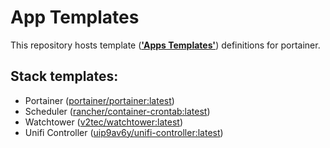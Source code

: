 # App Templates

This repository hosts template ([**'Apps Templates'**][]) definitions for portainer.

[**'Apps Templates'**]: http://portainer.readthedocs.io/en/latest/templates.html

## Stack templates:

* Portainer ([portainer/portainer:latest](https://store.docker.com/community/images/portainer/portainer))
* Scheduler ([rancher/container-crontab:latest](https://store.docker.com/community/images/rancher/container-crontab))
* Watchtower ([v2tec/watchtower:latest](https://store.docker.com/community/images/v2tec/watchtower))
* Unifi Controller ([uip9av6y/unifi-controller:latest](https://store.docker.com/community/images/uip9av6y/unifi-controller))
